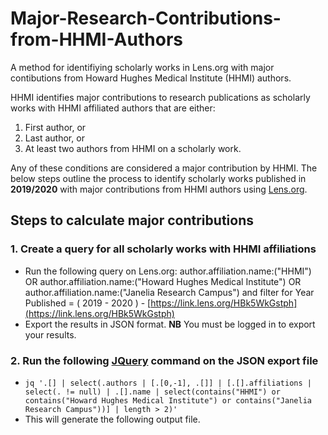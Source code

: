 # Major-Research-Contributions-from-HHMI-Authors

A method for identifiying scholarly works in Lens.org with major contibutions from Howard Hughes Medical Institute (HHMI) authors.

HHMI identifies major contributions to research publications as scholarly works with HHMI affiliated authors that are either:
1. First author, or 
2. Last author, or
3. At least two authors from HHMI on a scholarly work.  

Any of these conditions are considered a major contribution by HHMI. The below steps outline the process to identify scholarly works published in **2019/2020** with major contributions from HHMI authors using [Lens.org](https://www.lens.org/).

## Steps to calculate major contributions

### 1. Create a query for all scholarly works with HHMI affiliations

* Run the following query on Lens.org: author.affiliation.name:("HHMI") OR author.affiliation.name:("Howard Hughes Medical Institute") OR author.affiliation.name:("Janelia Research Campus") and filter for Year Published = ( 2019 - 2020 ) - [https://link.lens.org/HBk5WkGstph](https://link.lens.org/HBk5WkGstph)
* Export the results in JSON format. **NB** You must be logged in to export your results.

### 2. Run the following [JQuery](https://jquery.com/) command on the JSON export file

* `jq '.[] | select(.authors | [.[0,-1], .[]] | [.[].affiliations | select(. != null) | .[].name | select(contains("HHMI") or contains("Howard Hughes Medical Institute") or contains("Janelia Research Campus"))] | length > 2)'`
* This will generate the following output file.
